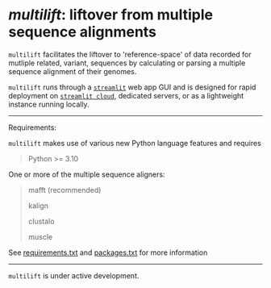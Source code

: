 # *multilift*: liftover from multiple sequence alignments

`multilift` facilitates the liftover to 'reference-space' of data recorded for
mutliple related, variant, sequences by calculating or parsing a multiple
sequence alignment of their genomes.

`multilift` runs through a [`streamlit`](https://streamlit.io/) web app GUI and
is designed for rapid deployment on [`streamlit cloud`](https://streamlit.io/cloud),
dedicated servers, or as a lightweight instance running locally.

---

Requirements:

`multilift` makes use of various new Python language features and requires
> Python >= 3.10

One or more of the multiple sequence aligners:
> mafft (recommended)
>
> kalign
>
> clustalo
>
> muscle

See [requirements.txt](requirements.txt) and [packages.txt](packages.txt) for
more information

---

`multilift` is under active development.
